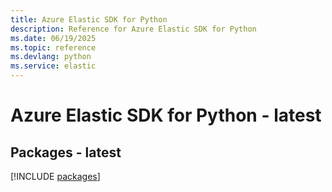 ```yaml
---
title: Azure Elastic SDK for Python
description: Reference for Azure Elastic SDK for Python
ms.date: 06/19/2025
ms.topic: reference
ms.devlang: python
ms.service: elastic
---
```

# Azure Elastic SDK for Python - latest
## Packages - latest
[!INCLUDE [packages](elastic-index.md)]